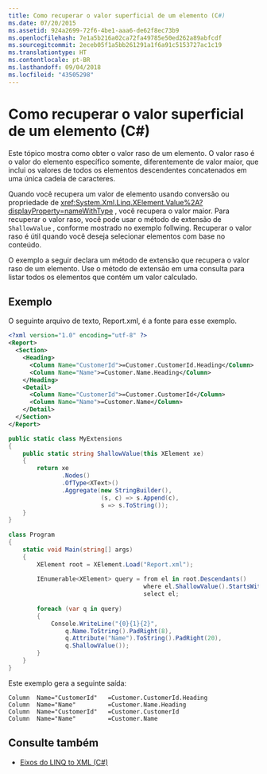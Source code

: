 ```yaml
---
title: Como recuperar o valor superficial de um elemento (C#)
ms.date: 07/20/2015
ms.assetid: 924a2699-72f6-4be1-aaa6-de62f8ec73b9
ms.openlocfilehash: 7e1a5b216a02ca72fa49785e50ed262a89abfcdf
ms.sourcegitcommit: 2eceb05f1a5bb261291a1f6a91c5153727ac1c19
ms.translationtype: HT
ms.contentlocale: pt-BR
ms.lasthandoff: 09/04/2018
ms.locfileid: "43505298"
---
```

# <a name="how-to-retrieve-the-shallow-value-of-an-element-c"></a>Como recuperar o valor superficial de um elemento (C#)
Este tópico mostra como obter o valor raso de um elemento. O valor raso é o valor do elemento específico somente, diferentemente de valor maior, que inclui os valores de todos os elementos descendentes concatenados em uma única cadeia de caracteres.  
  
 Quando você recupera um valor de elemento usando conversão ou propriedade de <xref:System.Xml.Linq.XElement.Value%2A?displayProperty=nameWithType> , você recupera o valor maior. Para recuperar o valor raso, você pode usar o método de extensão de `ShallowValue` , conforme mostrado no exemplo follwing. Recuperar o valor raso é útil quando você deseja selecionar elementos com base no conteúdo.  
  
 O exemplo a seguir declara um método de extensão que recupera o valor raso de um elemento. Use o método de extensão em uma consulta para listar todos os elementos que contém um valor calculado.  
  
## <a name="example"></a>Exemplo  
 O seguinte arquivo de texto, Report.xml, é a fonte para esse exemplo.  
  
```xml  
<?xml version="1.0" encoding="utf-8" ?>  
<Report>  
  <Section>  
    <Heading>  
      <Column Name="CustomerId">=Customer.CustomerId.Heading</Column>  
      <Column Name="Name">=Customer.Name.Heading</Column>  
    </Heading>  
    <Detail>  
      <Column Name="CustomerId">=Customer.CustomerId</Column>  
      <Column Name="Name">=Customer.Name</Column>  
    </Detail>  
  </Section>  
</Report>  
```  
  
```csharp  
public static class MyExtensions  
{  
    public static string ShallowValue(this XElement xe)  
    {  
        return xe  
               .Nodes()  
               .OfType<XText>()  
               .Aggregate(new StringBuilder(),  
                          (s, c) => s.Append(c),  
                          s => s.ToString());  
    }  
}  
  
class Program  
{  
    static void Main(string[] args)  
    {  
        XElement root = XElement.Load("Report.xml");  
  
        IEnumerable<XElement> query = from el in root.Descendants()  
                                      where el.ShallowValue().StartsWith("=")  
                                      select el;  
  
        foreach (var q in query)  
        {  
            Console.WriteLine("{0}{1}{2}",  
                q.Name.ToString().PadRight(8),  
                q.Attribute("Name").ToString().PadRight(20),  
                q.ShallowValue());  
        }  
    }  
}  
```  
  
 Este exemplo gera a seguinte saída:  
  
```  
Column  Name="CustomerId"   =Customer.CustomerId.Heading  
Column  Name="Name"         =Customer.Name.Heading  
Column  Name="CustomerId"   =Customer.CustomerId  
Column  Name="Name"         =Customer.Name  
```  
  
## <a name="see-also"></a>Consulte também

- [Eixos do LINQ to XML (C#)](../../../../csharp/programming-guide/concepts/linq/linq-to-xml-axes.md)
